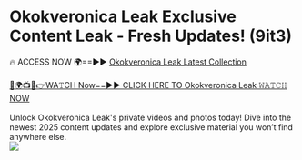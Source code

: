 # Okokveronica Leak Exclusive Content Leak - Fresh Updates! (9it3)

🔥 ACCESS NOW 🌍==►► <a href="https://tinyurl.com/kvy9nzfs" rel="nofollow">Okokveronica Leak Latest Collection</a>
<br><br>
[🔴🌍📺📱👉WA𝚃CH Now==►► CLICK HERE TO Okokveronica Leak 𝚆𝙰𝚃𝙲𝙷 NOW](https://tinyurl.com/kvy9nzfs)
<br><br>
Unlock Okokveronica Leak's private videos and photos today! Dive into the newest 2025 content updates and explore exclusive material you won’t find anywhere else.
<br>
<a href="https://tinyurl.com/kvy9nzfs" rel="nofollow" data-target="animated-image.originalLink"><img src="https://camo.githubusercontent.com/8a4f000d20f83aca3bf7ec5f350d767afa0574a8a352519fd8cfa583a6f93a33/68747470733a2f2f692e696d6775722e636f6d2f644a486b345a712e676966" data-canonical-src="https://i.imgur.com/dJHk4Zq.gif" style="max-width: 100%; display: inline-block;" data-target="animated-image.originalImage"></a>
<br>
